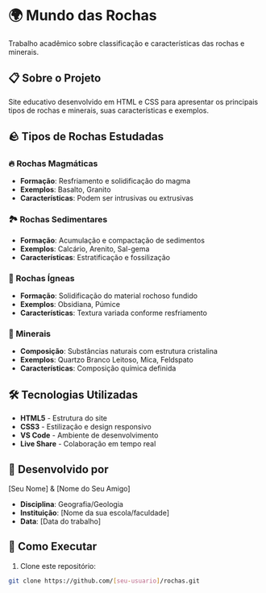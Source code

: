 
# 🌍 Mundo das Rochas

Trabalho acadêmico sobre classificação e características das rochas e minerais.

## 📋 Sobre o Projeto

Site educativo desenvolvido em HTML e CSS para apresentar os principais tipos de rochas e minerais, suas características e exemplos.

## 🪨 Tipos de Rochas Estudadas

### 🔥 Rochas Magmáticas
- **Formação**: Resfriamento e solidificação do magma
- **Exemplos**: Basalto, Granito
- **Características**: Podem ser intrusivas ou extrusivas

### 🏞️ Rochas Sedimentares
- **Formação**: Acumulação e compactação de sedimentos
- **Exemplos**: Calcário, Arenito, Sal-gema
- **Características**: Estratificação e fossilização

### 🌋 Rochas Ígneas
- **Formação**: Solidificação do material rochoso fundido
- **Exemplos**: Obsidiana, Púmice
- **Características**: Textura variada conforme resfriamento

### 💎 Minerais
- **Composição**: Substâncias naturais com estrutura cristalina
- **Exemplos**: Quartzo Branco Leitoso, Mica, Feldspato
- **Características**: Composição química definida

## 🛠️ Tecnologias Utilizadas

- **HTML5** - Estrutura do site
- **CSS3** - Estilização e design responsivo
- **VS Code** - Ambiente de desenvolvimento
- **Live Share** - Colaboração em tempo real

## 👥 Desenvolvido por

[Seu Nome] & [Nome do Seu Amigo]

- **Disciplina**: Geografia/Geologia
- **Instituição**: [Nome da sua escola/faculdade]
- **Data**: [Data do trabalho]

## 🚀 Como Executar

1. Clone este repositório:
```bash
git clone https://github.com/[seu-usuario]/rochas.git
